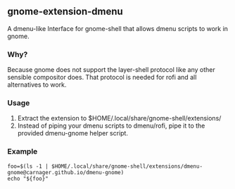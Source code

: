 ## gnome-extension-dmenu
A dmenu-like Interface for gnome-shell that allows dmenu scripts to work in gnome.

### Why?
Because gnome does not support the layer-shell protocol like any other sensible compositor does. That protocol is needed for rofi and all alternatives to work.

### Usage
1. Extract the extension to $HOME/.local/share/gnome-shell/extensions/
2. Instead of piping your dmenu scripts to dmenu/rofi, pipe it to the provided dmenu-gnome helper script.

### Example

```
foo=$(ls -1 | $HOME/.local/share/gnome-shell/extensions/dmenu-gnome@carnager.github.io/dmenu-gnome)
echo "${foo}"
```
